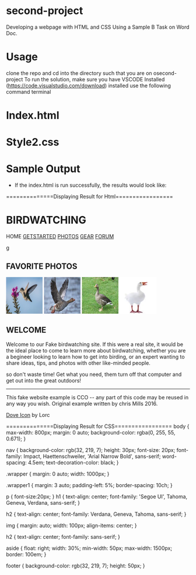 # second-project
Developing a webpage with HTML and CSS Using a Sample B Task on Word Doc.

# Usage
clone the repo and cd into the directory such that you are on osecond-project
To run the solution, make sure you have VSCODE Installed (https://code.visualstudio.com/download) installed
use the following command terminal

# Index.html
# Style2.css

# Sample Output

+ If the index.html is run successfully, the results would look like:



==============Displaying Result for Html=================

<html lang="en">
<head>
    <meta charset="UTF-8">
    <meta http-equiv="X-UA-Compatible" content="IE=edge">
    <meta name="viewport" content="width=device-width, initial-scale=1.0">
    <title>BirdWatching</title>
    <link rel="stylesheet" href="style2.css" />
</head>
<body>
    <h1>BIRDWATCHING</h1>
    <nav>
    <div class="nav"
     href="HOME">HOME</a>
    <a href="GETSTARTED">GETSTARTED</a>
    <a href="PHOTOS">PHOTOS</a>
    <a href="GEAR">GEAR</a>
    <a href="FORUM">FORUM</a>
</div>
</nav>

g

<div class="wrapper1"> 
    
<aside>
    <h2> FAVORITE PHOTOS</h2>
<img src="images (5).jpeg" alt="" width="100" height="100">
<img src="images (4).jpeg" alt="" width="100" height="100">
<img src="images (3).jpeg" alt="" width="100" height="100">
<img src="download (1).jpeg" alt="" width="100" height="100">
</aside>
</div>

<div class="wrapper"> 
<h2>WELCOME</h2>
<p>
  Welcome to our Fake birdwatching site. If this were a real site, it would be the ideal place to come to learn more about birdwatching, whether you are a begineer looking to learn how to get into birding, or an expert wanting to share ideas, tips, and photos with other like-minded people.  
</p>

<p>
    so don't waste time! Get what you need, them turn off that computer and get out into the great outdoors!
</p>
</div>

<hr size="10" color="grey">

<footer>
    <div class="container3"> 
    <p>
        This fake website example is CCO -- any part of this code may be reused in any way you wish. Original example written by 
        chris Mills 2016.
    </p>
<a href="https://www.google.com">Dove Icon</a> by Lorc
</div>
</footer>


</body>
    </body>
</body>
</html>


==============Displaying Result for CSS=================
body {
  max-width: 800px;
  margin: 0 auto;
  background-color: rgba(0, 255, 55, 0.671);
}

nav {
  background-color: rgb(32, 219, 7);
  height: 30px;
  font-size: 20px;
  font-family: Impact, Haettenschweiler, 'Arial Narrow Bold', sans-serif;
  word-spacing: 4.5em;
  text-decoration-color: black;
}

.wrapper {
  margin: 0 auto;
  width: 1000px;
}

.wrapper1 {
  margin: 3 auto;
  padding-left: 5%;
  border-spacing: 10ch;
}


p {
  font-size:20px;
}
h1 {
  text-align: center;
  font-family: 'Segoe UI', Tahoma, Geneva, Verdana, sans-serif;
}

h2 {
  text-align: center;
  font-family: Verdana, Geneva, Tahoma, sans-serif;
}

img {
  margin: auto;
  width: 100px;
  align-items: center;
}

h2 {
  text-align: center;
  font-family: sans-serif;
}

aside {
  float: right;
  width: 30%;
  min-width: 50px;
  max-width: 1500px;
  border: 100em;
}

footer {
  background-color: rgb(32, 219, 7);
  height: 50px;
}

